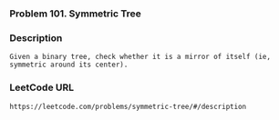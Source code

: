 ### Problem 101. Symmetric Tree

### Description 
	Given a binary tree, check whether it is a mirror of itself (ie, symmetric around its center).

### LeetCode URL 
	https://leetcode.com/problems/symmetric-tree/#/description
